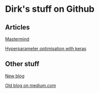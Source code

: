 # Dirk's stuff on Github

## Articles

[Mastermind](mastermind.md)

[Hyperparameter optimisation with keras](hpopt.md)

## Other stuff

[New blog](https://dnachbar.blogspot.com/)

[Old blog on medium.com](https://medium.com/@dirknbr)
